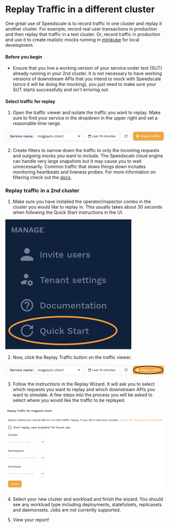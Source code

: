# Replay Traffic in a different cluster

One great use of Speedscale is to record traffic in one cluster and replay it another cluster. For example, record real user transactions in production and then replay that traffic in a test cluster. Or, record traffic in production and use it to create realistic mocks running in [minikube](https://minikube.sigs.k8s.io/docs/start/) for local development.

#### Before you begin

* Ensure that you hve a working version of your service under test (SUT) already running in your 2nd cluster. It is not necessary to have working versions of downstream APIs that you intend to mock with Speedscale (since it will be doing the mocking), you just need to make sure your SUT starts successfully and isn't erroring out.

#### Select traffic for replay

1. Open the traffic viewer and isolate the traffic you want to replay. Make sure to find your service in the dropdown in the upper right and set a reasonable time range.

![Traffic Selector](./traffic_header.png)

2. Create filters to narrow down the traffic to only the incoming requests and outgoing mocks you want to include. The Speedscale cloud engine can handle very large snapshots but it may cause you to wait unnecessarily. Common traffic that slows things down includes monitoring heartbeats and liveness probes. For more information on filtering check out the [docs](../../../reference/filters/).

### Replay traffic in a 2nd cluster

1. Make sure you have installed the operator/inspector combo in the cluster you would like to replay in. This usually takes about 30 seconds when following the Quick Start instructions in the UI. 

![Quick Start](./quick_start.png)

2. Now, click the Replay Traffic button on the traffic viewer.

![Traffic Replay](./traffic_header_replay.png)

3. Follow the instructions in the Replay Wizard. It will ask you to select which requests you want to replay and which downstream APIs you want to simulate. A few steps into the process you will be asked to select where you would like the traffic to be replayed.

![Replay 2nd Cluster](./replay_new_cluster.png)

4. Select your new cluster and workload and finish the wizard. You should see any workload type including deployments, statefulsets, replicasets and daemonsets. Jobs are not currently supported.

5. View your report!
